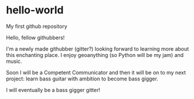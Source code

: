 # hello-world
My first github repository

Hello, fellow githubbers!

I'm a newly made githubber (gitter?) looking forward to learning more about this enchanting place. I enjoy geoanything (so Python will be my jam) and music.

Soon I will be a Competent Communicator and then it will be on to my next project: learn bass guitar with ambition to become bass gigger.

I will eventually be a bass gigger gitter!

